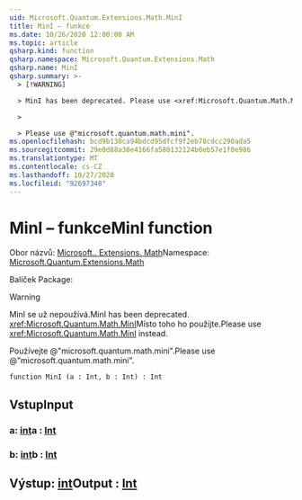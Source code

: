 ```yaml
---
uid: Microsoft.Quantum.Extensions.Math.MinI
title: MinI – funkce
ms.date: 10/26/2020 12:00:00 AM
ms.topic: article
qsharp.kind: function
qsharp.namespace: Microsoft.Quantum.Extensions.Math
qsharp.name: MinI
qsharp.summary: >-
  > [!WARNING]

  > MinI has been deprecated. Please use <xref:Microsoft.Quantum.Math.MinI> instead.

  >

  > Please use @"microsoft.quantum.math.mini".
ms.openlocfilehash: bcd9b130ca94bdcd95dfcf9f2eb78cdcc290ada5
ms.sourcegitcommit: 29e0d88a30e4166fa580132124b0eb57e1f0e986
ms.translationtype: MT
ms.contentlocale: cs-CZ
ms.lasthandoff: 10/27/2020
ms.locfileid: "92697348"
---
```

# <a name="mini-function"></a><span data-ttu-id="5904e-102">MinI – funkce</span><span class="sxs-lookup"><span data-stu-id="5904e-102">MinI function</span></span>

<span data-ttu-id="5904e-103">Obor názvů: [Microsoft.. Extensions. Math](xref:Microsoft.Quantum.Extensions.Math)</span><span class="sxs-lookup"><span data-stu-id="5904e-103">Namespace: [Microsoft.Quantum.Extensions.Math](xref:Microsoft.Quantum.Extensions.Math)</span></span>

<span data-ttu-id="5904e-104">Balíček [](https://nuget.org/packages/)</span><span class="sxs-lookup"><span data-stu-id="5904e-104">Package: [](https://nuget.org/packages/)</span></span>


> [!WARNING]
> <span data-ttu-id="5904e-105">MinI se už nepoužívá.</span><span class="sxs-lookup"><span data-stu-id="5904e-105">MinI has been deprecated.</span></span> <span data-ttu-id="5904e-106"><xref:Microsoft.Quantum.Math.MinI>Místo toho ho použijte.</span><span class="sxs-lookup"><span data-stu-id="5904e-106">Please use <xref:Microsoft.Quantum.Math.MinI> instead.</span></span>
>
> <span data-ttu-id="5904e-107">Používejte @"microsoft.quantum.math.mini".</span><span class="sxs-lookup"><span data-stu-id="5904e-107">Please use @"microsoft.quantum.math.mini".</span></span>



```qsharp
function MinI (a : Int, b : Int) : Int
```


## <a name="input"></a><span data-ttu-id="5904e-108">Vstup</span><span class="sxs-lookup"><span data-stu-id="5904e-108">Input</span></span>

### <a name="a--int"></a><span data-ttu-id="5904e-109">a: [int](xref:microsoft.quantum.lang-ref.int)</span><span class="sxs-lookup"><span data-stu-id="5904e-109">a : [Int](xref:microsoft.quantum.lang-ref.int)</span></span>




### <a name="b--int"></a><span data-ttu-id="5904e-110">b: [int](xref:microsoft.quantum.lang-ref.int)</span><span class="sxs-lookup"><span data-stu-id="5904e-110">b : [Int](xref:microsoft.quantum.lang-ref.int)</span></span>





## <a name="output--int"></a><span data-ttu-id="5904e-111">Výstup: [int](xref:microsoft.quantum.lang-ref.int)</span><span class="sxs-lookup"><span data-stu-id="5904e-111">Output : [Int](xref:microsoft.quantum.lang-ref.int)</span></span>

